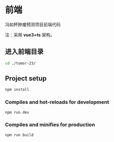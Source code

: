 # 前端

冯如杯肿瘤预测项目前端代码

注：采用 **vue3+ts** 架构。

## 进入前端目录

```bash
cd ./tumor-23/
```

## Project setup

```bash
npm install
```

### Compiles and hot-reloads for development

```bash
npm run dev
```

### Compiles and minifies for production

```bash
npm run build
```
